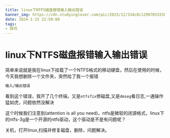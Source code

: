 ```yaml
---
title: linux下NTFS磁盘报错输入输出错误
banner_img: https://cdn.studyinglover.com/pic/2023/12/334c0c129076533308cbc7e03f8c55be.png
date: 2024-1-15 22:50:00
tags:
- 踩坑
---
```


# linux下NTFS磁盘报错输入输出错误

简单来说就是我在linux下挂载了一个NTFS格式的移动硬盘，然后在使用的时候，今天我想删除一个文件夹，突然给了我一个报错

```bash
输入/输出错误
```

看到这个错误，我开了几个终端，又是`ntfsfix`修磁盘,又是`dmseg`看日志,一通操作猛如虎，问题依然没解决

这个时候我们注意到(attention is all you need)，ntfs是微软的闭源格式，linux下的ntfs-3g是一个开源的ntfs驱动，这个驱动是不是有问题呢？

关机，打开linux,扫描并修复磁盘，删除，问题解决。